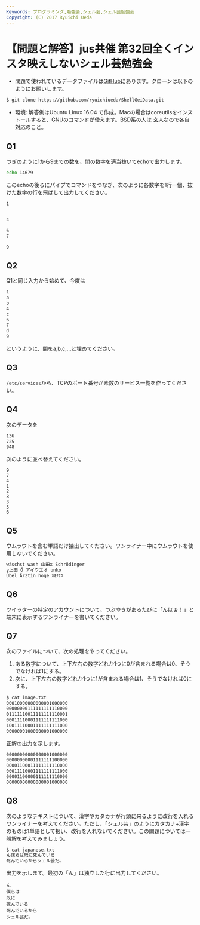 ```yaml
---
Keywords: プログラミング,勉強会,シェル芸,シェル芸勉強会
Copyright: (C) 2017 Ryuichi Ueda
---
```


# 【問題と解答】jus共催 第32回全くインスタ映えしないシェル芸勉強会

* 問題で使われているデータファイルは[GitHub](https://github.com/ryuichiueda/ShellGeiData/tree/master/vol.32)にあります。クローンは以下のようにお願いします。

```bash
$ git clone https://github.com/ryuichiueda/ShellGeiData.git
```

* 環境: 解答例はUbuntu Linux 16.04 で作成。Macの場合はcoreutilsをインストールすると、GNUのコマンドが使えます。BSD系の人は
玄人なので各自対応のこと。


## Q1

つぎのように1から9までの数を、間の数字を適当抜いてechoで出力します。


```bash
echo 14679
```

このechoの後ろにパイプでコマンドをつなぎ、次のように各数字を1行一個、抜けた数字の行を飛ばして出力してください。

```bash
1


4

6
7

9
```

## Q2

Q1と同じ入力から始めて、今度は

```bash
1
a
b
4
c
6
7
d
9
```

というように、間をa,b,c,...と埋めてください。


## Q3

`/etc/services`から、TCPのポート番号が素数のサービス一覧を作ってください。


## Q4

次のデータを
```nums.txt
136
725
948
```
次のように並べ替えてください。
```
9
7
4
1
2
8
3
5
6
```

## Q5

ウムラウトを含む単語だけ抽出してください。ワンライナー中にウムラウトを使用しないでください。

```umlaut.txt
wäschst wash 山田x Schrödinger
y上田 Ö アイウエオ unko
Übel Ärztin hoge ｶｷｸｹｺ
```

## Q6

ツイッターの特定のアカウントについて、つぶやきがあるたびに「んほぉ！」と端末に表示するワンライナーを書いてください。


## Q7

次のファイルについて、次の処理をやってください。

1. ある数字について、上下左右の数字どれか1つに0が含まれる場合は0、そうでなければ1にする。
1. 次に、上下左右の数字どれか1つに1が含まれる場合は1、そうでなければ0にする。

```bash
$ cat image.txt
00010000000000001000000
00000000111111111110000
01111110011111111110001
00011110001111111111000
10011110001111111111000
00000001000000001000000
```

正解の出力を示します。

```bash
00000000000000001000000
00000000001111111100000
00001100011111111110000
00011110001111111111000
00001100000111111110000
00000000000000001000000
```

## Q8

次のようなテキストについて、漢字やカタカナが行頭に来るように改行を入れるワンライナーを考えてください。ただし、「シェル芸」のようにカタカナ+漢字のものは1単語として扱い、改行を入れないでください。この問題については一般解を考えてみましょう。

```bash
$ cat japanese.txt
ん僕らは既に死んでいる
死んでいるからシェル芸だ。
```

出力を示します。最初の「ん」は独立した行に出力してください。

```
ん
僕らは
既に
死んでいる
死んでいるから
シェル芸だ。
```

